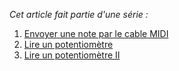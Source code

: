 _Cet article fait partie d'une série :_

1. [Envoyer une note par le cable MIDI](/blog/2025/03/31/envoyer-une-note-par-le-cable-midi)
1. [Lire un potentiomètre](/blog/2025/04/01/lire-un-potentiometre)
1. [Lire un potentiomètre II](/blog/2025/04/02/lire-un-potentiometre-ii)

